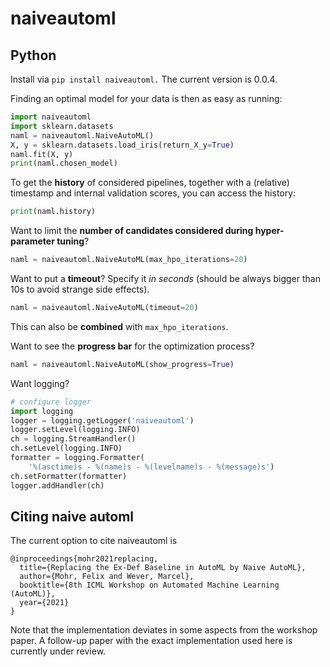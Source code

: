 # naiveautoml

## Python
Install via `pip install naiveautoml.`
The current version is 0.0.4.

Finding an optimal model for your data is then as easy as running:

```python
import naiveautoml
import sklearn.datasets
naml = naiveautoml.NaiveAutoML()
X, y = sklearn.datasets.load_iris(return_X_y=True)
naml.fit(X, y)
print(naml.chosen_model)
```

To get the **history** of considered pipelines, together with a (relative) timestamp and internal validation scores, you can access the history:

```python
print(naml.history)
```

Want to limit the **number of candidates considered during hyper-parameter tuning**?

```python
naml = naiveautoml.NaiveAutoML(max_hpo_iterations=20)
```
Want to put a **timeout**? Specify it *in seconds* (should be always bigger than 10s to avoid strange side effects).

```python
naml = naiveautoml.NaiveAutoML(timeout=20)
```
This can also be **combined** with `max_hpo_iterations`.

Want to see the **progress bar** for the optimization process?

```python
naml = naiveautoml.NaiveAutoML(show_progress=True)
```

Want logging?

```python
# configure logger
import logging
logger = logging.getLogger('naiveautoml')
logger.setLevel(logging.INFO)
ch = logging.StreamHandler()
ch.setLevel(logging.INFO)
formatter = logging.Formatter(
    '%(asctime)s - %(name)s - %(levelname)s - %(message)s')
ch.setFormatter(formatter)
logger.addHandler(ch)
```

## Citing naive automl
The current option to cite naiveautoml is

```
@inproceedings{mohr2021replacing,
  title={Replacing the Ex-Def Baseline in AutoML by Naive AutoML},
  author={Mohr, Felix and Wever, Marcel},
  booktitle={8th ICML Workshop on Automated Machine Learning (AutoML)},
  year={2021}
}
```
Note that the implementation deviates in some aspects from the workshop paper.
A follow-up paper with the exact implementation used here is currently under review.
